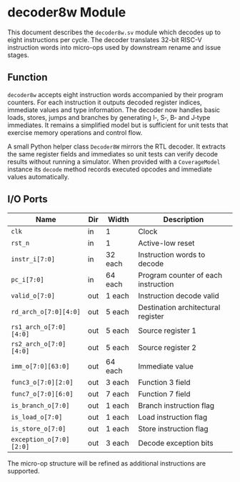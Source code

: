 # decoder8w Module

This document describes the `decoder8w.sv` module which decodes up to eight instructions per cycle. The decoder translates 32-bit RISC-V instruction words into micro-ops used by downstream rename and issue stages.

## Function

`decoder8w` accepts eight instruction words accompanied by their program counters. For each instruction it outputs decoded register indices, immediate values and type information. The decoder now handles basic loads, stores, jumps and branches by generating I‑, S‑, B‑ and J‑type immediates. It remains a simplified model but is sufficient for unit tests that exercise memory operations and control flow.

A small Python helper class `Decoder8W` mirrors the RTL decoder. It
extracts the same register fields and immediates so unit tests can verify
decode results without running a simulator. When provided with a
`CoverageModel` instance its `decode` method records executed opcodes and
immediate values automatically.

## I/O Ports

| Name | Dir | Width | Description |
|------|-----|-------|-------------|
| `clk` | in | 1 | Clock |
| `rst_n` | in | 1 | Active-low reset |
| `instr_i[7:0]` | in | 32 each | Instruction words to decode |
| `pc_i[7:0]` | in | 64 each | Program counter of each instruction |
| `valid_o[7:0]` | out | 1 each | Instruction decode valid |
| `rd_arch_o[7:0][4:0]` | out | 5 each | Destination architectural register |
| `rs1_arch_o[7:0][4:0]` | out | 5 each | Source register 1 |
| `rs2_arch_o[7:0][4:0]` | out | 5 each | Source register 2 |
| `imm_o[7:0][63:0]` | out | 64 each | Immediate value |
| `func3_o[7:0][2:0]` | out | 3 each | Function 3 field |
| `func7_o[7:0][6:0]` | out | 7 each | Function 7 field |
| `is_branch_o[7:0]` | out | 1 each | Branch instruction flag |
| `is_load_o[7:0]` | out | 1 each | Load instruction flag |
| `is_store_o[7:0]` | out | 1 each | Store instruction flag |
| `exception_o[7:0][2:0]` | out | 3 each | Decode exception bits |

The micro-op structure will be refined as additional instructions are supported.

